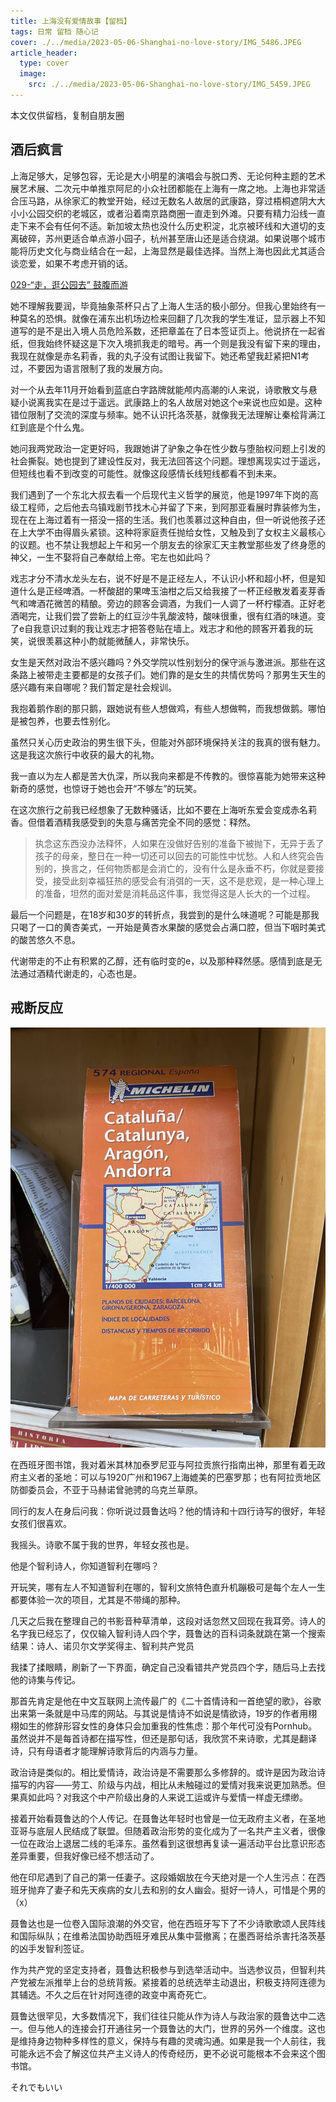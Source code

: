 ```yaml
---
title: 上海没有爱情故事【留档】
tags: 日常 留档 随心记
cover: ./../media/2023-05-06-Shanghai-no-love-story/IMG_5486.JPEG
article_header: 
  type: cover
  image: 
    src: ./../media/2023-05-06-Shanghai-no-love-story/IMG_5459.JPEG
---
```


本文仅供留档，复制自朋友圈

<!--more-->

## 酒后疯言

上海足够大，足够包容，无论是大小明星的演唱会与脱口秀、无论何种主题的艺术展艺术展、二次元中单推京阿尼的小众社团都能在上海有一席之地。上海也非常适合压马路，从徐家汇的教堂开始，经过无数名人故居的武康路，穿过梧桐遮阴大大小小公园交织的老城区，或者沿着南京路商圈一直走到外滩。只要有精力沿线一直走下来不会有任何不适。新加坡太热也没什么历史积淀，北京被环线和大道切的支离破碎，苏州更适合单点游小园子，杭州甚至唐山还是适合绕湖。如果说哪个城市能将历史文化与商业结合在一起，上海显然是最佳选择。当然上海也因此尤其适合谈恋爱，如果不考虑开销的话。

[029-“走，逛公园去” 鼓腹而游 ](https://www.xiaoyuzhoufm.com/episode/644ce66eb7b3c21b65b04188)

她不理解我要润，毕竟抽象茶杯只占了上海人生活的极小部分。但我心里始终有一种莫名的恐惧。就像在浦东出机场边检来回翻了几次我的学生准证，显示器上不知道写的是不是出入境人员危险系数，还把章盖在了日本签证页上。他说挤在一起省纸，但我始终怀疑这是下次入境抓我走的暗号。再一个则是我没有留下来的理由，我现在就像是赤名莉香，我的丸子没有试图让我留下。她还希望我赶紧把N1考过，不要因为语言限制了我的发展方向。

对一个从去年11月开始看到蓝底白字路牌就能颅内高潮的i人来说，诗歌散文与悬疑小说离我实在是过于遥远。武康路上的名人故居对她这个e来说也应如是。这种错位限制了交流的深度与频率。她不认识托洛茨基，就像我无法理解让秦桧背满江红到底是个什么鬼。

她问我两党政治一定更好吗，我跟她讲了驴象之争在性少数与堕胎权问题上引发的社会撕裂。她也提到了建设性反对，我无法回答这个问题。理想离现实过于遥远，但短线也看不到改变的可能性。就像这段感情长线短线都看不到未来。

我们遇到了一个东北大叔去看一个后现代主义哲学的展览，他是1997年下岗的高级工程师，之后他去乌镇戏剧节找木心并留了下来，到阿那亚看展时靠装修为生，现在在上海过着有一搭没一搭的生活。我们也羡慕过这种自由，但一听说他孩子还在上大学不由得眉头紧锁。这种将家庭责任抛给女性，又触及到了女权主义最核心的议题。也不禁让我想起上午和另一个朋友去的徐家汇天主教堂那些发了终身愿的神父，一生不娶将自己奉献给上帝。宅左也如此吗？

戏志才分不清水龙头左右，说不好是不是正经左人，不认识小杯和超小杯，但是知道什么是正经啤酒。一杯酸甜的果啤玉油柑之后又给我接了一杯正经散发着麦芽香气和啤酒花微苦的精酿。旁边的顾客会调酒，为我们一人调了一杯柠檬酒。正好老酒喝完，让我们尝了尝新上的红豆沙牛乳酸波特，酸味很重，很有红酒的味道。变了e自我意识过剩的我让戏志才把答卷贴在墙上。戏志才和他的顾客开着我的玩笑，说很羡慕这种小酌就能微醺人，非常快乐。

女生是天然对政治不感兴趣吗？外交学院以性别划分的保守派与激进派。那些在这条路上被带走主要都是的女孩子们。她们靠的是女生的共情优势吗？那男生天生的感兴趣有来自哪呢？我们暂定是社会规训。

我抱着鹅作剧的那只鹅，跟她说有些人想做鸡，有些人想做鸭，而我想做鹅。哪怕是被包养，也要去性别化。

虽然只关心历史政治的男生很下头，但能对外部环境保持关注的我真的很有魅力。这是我这次旅行中收获的最大的礼物。

我一直以为左人都是苦大仇深，所以我向来都是不传教的。很惊喜能为她带来这种新奇的感觉，也惊讶于她也会开“不够左”的玩笑。

在这次旅行之前我已经想象了无数种骚话，比如不要在上海听东爱会变成赤名莉香。但借着酒精我感受到的失意与痛苦完全不同的感觉：释然。

> 执念这东西没办法释怀，人如果在没做好告别的准备下被抛下，无异于丢了孩子的母亲，整日在一种一切还可以回去的可能性中忧愁。人和人终究会告别的，换言之，任何物质都是会消亡的，没有什么是永垂不朽，你就是要接受，接受此刻幸福狂热的感受会有消弭的一天，这不是悲观，是一种心理上的准备，坦然的面对爱是消耗品这件事，我觉得这是人长大的一个过程。

最后一个问题是，在18岁和30岁的转折点，我尝到的是什么味道呢？可能是那我只喝了一口的黄杏美式，一开始是黄杏水果酸的感觉会占满口腔，但当下咽时美式的酸苦悠久不息。

代谢带走的不止有积累的乙醇，还有临时变的e，以及那种释然感。感情到底是无法通过酒精代谢走的，心态也是。

## 戒断反应

![IMG_5443](./../media/2023-05-06-Shanghai-no-love-story/IMG_5443.JPEG)

在西班牙图书馆，我对着米其林加泰罗尼亚与阿拉贡旅行指南出神，那里有着无政府主义者的圣地：可以与1920广州和1967上海媲美的巴塞罗那；也有阿拉贡地区防御委员会，不亚于马赫诺曾驰骋的乌克兰草原。

同行的友人在身后问我：你听说过聂鲁达吗？他的情诗和十四行诗写的很好，年轻女孩们很喜欢。

我摇头。诗歌不属于我的世界，年轻女孩也是。

他是个智利诗人，你知道智利在哪吗？

开玩笑，哪有左人不知道智利在哪的，智利文旅特色直升机蹦极可是每个左人一生都要体验一次的项目，尤其是不带绳的那种。

几天之后我在整理自己的书影音种草清单，这段对话忽然又回现在我耳旁。诗人的名字我已经忘了，仅仅输入智利诗人四个字，聂鲁达的百科词条就跳在第一个搜索结果：诗人、诺贝尔文学奖得主、智利共产党员

我揉了揉眼睛，刷新了一下界面，确定自己没看错共产党员四个字，随后马上去找他的诗集与传记。

那首先肯定是他在中文互联网上流传最广的《二十首情诗和一首绝望的歌》，谷歌出来第一条就是中马库的网站。与其说是情诗不如说是情欲诗，19岁的作者用栩栩如生的修辞形容女性的身体只会加重我的性焦虑：那个年代可没有Pornhub。虽然说并不是每首诗都在描写性，但还是那句话，我欣赏不来诗歌，尤其是翻译诗，只有母语者才能理解诗歌背后的内涵与力量。

政治诗是类似的。相比爱情诗，政治诗是不需要那么多修辞的。或许是因为政治诗描写的内容——劳工、阶级与内战，相比从未触碰过的爱情对我来说更加熟悉。但果真如此吗？对我这个中产阶级出身的人来说工运或许与爱情一样虚无缥缈。

接着开始看聂鲁达的个人传记。在聂鲁达年轻时也曾是一位无政府主义者，在圣地亚哥与底层人民结成了联盟。但随着政治形势的变化成为了一名共产主义者，很像一位在政治上退居二线的毛泽东。虽然看到这很想再复读一遍活动平台比意识形态差异重要，但我好像已经不想活动了。

他在印尼遇到了自己的第一任妻子。这段婚姻放在今天绝对是一个人生污点：在西班牙抛弃了妻子和先天疾病的女儿去和别的女人幽会。挺好一诗人，可惜是个男的（x）

聂鲁达也是一位卷入国际浪潮的外交官，他在西班牙写下了不少诗歌歌颂人民阵线和国际纵队；在维希法国协助西班牙难民从集中营撤离；在墨西哥给杀害托洛茨基的凶手发智利签证。

作为共产党的坚定支持者，聂鲁达积极参与到选举活动中。当选参议员，但智利共产党被左派推举上台的总统背叛。紧接着的总统选举主动退出，积极支持阿连德为其辅选。不久之后在针对阿连德的政变中离奇死亡。

聂鲁达很罕见，大多数情况下，我们往往只能从作为诗人与政治家的聂鲁达中二选一。但与他人的连接会打开通往另一个聂鲁达的大门，世界的另外一个维度。这也是维持身边物种多样性的意义，保持与有趣的灵魂沟通。如果是我一个人前往，我可能永远不会了解这位共产主义诗人的传奇经历，更不必说可能根本不会来这个图书馆。

それでもいい
